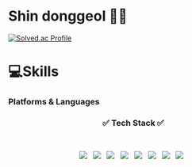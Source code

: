 # Shin donggeol 🙋‍♂️
[![Solved.ac Profile](http://mazassumnida.wtf/api/v2/generate_badge?boj=geolyunn)](https://solved.ac/geolyunn/)

# 💻Skills
### Platforms & Languages
<h3 align="center"><b>✅ Tech Stack ✅</b></h3>
</br>
<p align="center">
<img src="https://img.shields.io/badge/Python-1572B6?style=flat-square&logo=python&logoColor=white"/></a> &nbsp
<img src="https://img.shields.io/badge/C-A8B9CC?style=flat-square&logo=c&logoColor=white"/></a> &nbsp
<img src="https://img.shields.io/badge/Spring-6DB33F?style=flat-square&logo=spring&logoColor=white"/></a> &nbsp
<img src="https://img.shields.io/badge/Amazon AWS-232F3E?style=flat-square&logo=Amazon%20AWS&logoColor=white"/></a> &nbsp 
<img src="https://img.shields.io/badge/Apache Tomcat-F8DC75?style=flat-square&logo=apachetomcat&logoColor=black"/></a> &nbsp 
<img src="https://img.shields.io/badge/kotlin-%237F52FF.svg?style=for-the-badge&logo=kotlin&logoColor=white"/></a> &nbsp 
<img src="https://img.shields.io/badge/java-%23ED8B00.svg?style=for-the-badge&logo=openjdk&logoColor=white"/></a> &nbsp 
<img src="https://img.shields.io/badge/jquery-%230769AD.svg?style=for-the-badge&logo=jquery&logoColor=white"/></a> &nbsp 
</p>

